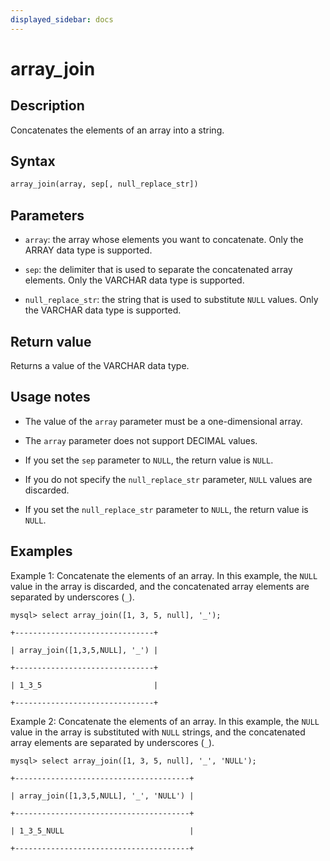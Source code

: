 ```yaml
---
displayed_sidebar: docs
---
```


# array_join

## Description

Concatenates the elements of an array into a string.

## Syntax

```Haskell
array_join(array, sep[, null_replace_str])
```

## Parameters

- `array`: the array whose elements you want to concatenate. Only the ARRAY data type is supported.

- `sep`: the delimiter that is used to separate the concatenated array elements. Only the VARCHAR data type is supported.

- `null_replace_str`: the string that is used to substitute `NULL` values. Only the VARCHAR data type is supported.

## Return value

Returns a value of the VARCHAR data type.

## Usage notes

- The value of the `array` parameter must be a one-dimensional array.

- The `array` parameter does not support DECIMAL values.

- If you set the `sep` parameter to `NULL`, the return value is `NULL`.

- If you do not specify the `null_replace_str` parameter, `NULL` values are discarded.

- If you set the `null_replace_str` parameter to `NULL`, the return value is `NULL`.

## Examples

Example 1: Concatenate the elements of an array. In this example, the `NULL` value in the array is discarded, and the concatenated array elements are separated by underscores (`_`).

```plaintext
mysql> select array_join([1, 3, 5, null], '_');

+-------------------------------+

| array_join([1,3,5,NULL], '_') |

+-------------------------------+

| 1_3_5                         |

+-------------------------------+
```

Example 2: Concatenate the elements of an array. In this example, the `NULL` value in the array is substituted with `NULL` strings, and the concatenated array elements are separated by underscores (`_`).

```plaintext
mysql> select array_join([1, 3, 5, null], '_', 'NULL');

+---------------------------------------+

| array_join([1,3,5,NULL], '_', 'NULL') |

+---------------------------------------+

| 1_3_5_NULL                            |

+---------------------------------------+
```
